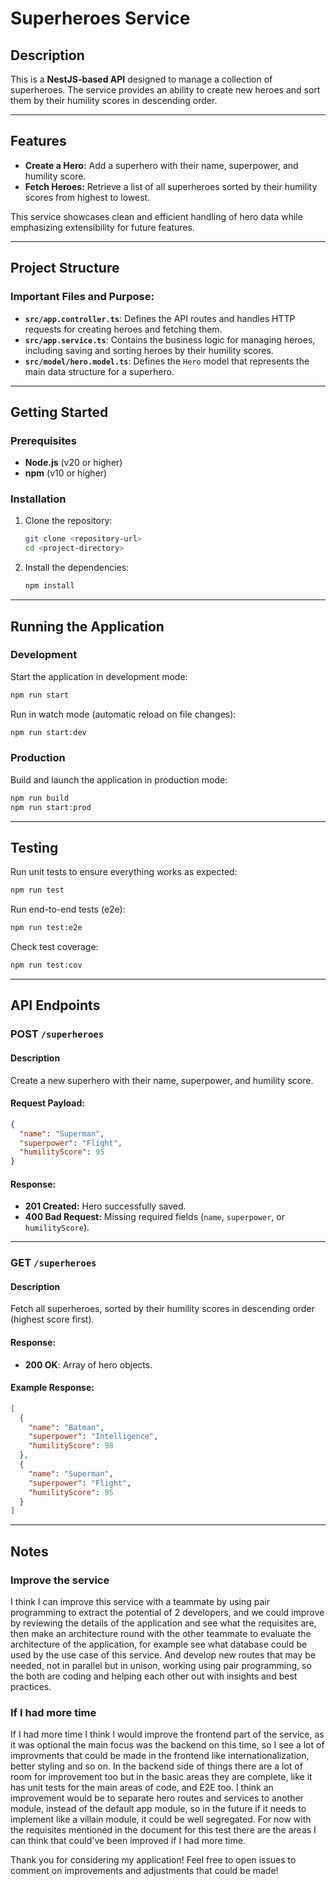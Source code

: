 # Superheroes Service

## Description

This is a **NestJS-based API** designed to manage a collection of superheroes. The service provides an ability to create new heroes and sort them by their humility scores in descending order.

---

## Features

- **Create a Hero:** Add a superhero with their name, superpower, and humility score.
- **Fetch Heroes:** Retrieve a list of all superheroes sorted by their humility scores from highest to lowest.

This service showcases clean and efficient handling of hero data while emphasizing extensibility for future features.

---

## Project Structure

### Important Files and Purpose:

- **`src/app.controller.ts`**: Defines the API routes and handles HTTP requests for creating heroes and fetching them.
- **`src/app.service.ts`**: Contains the business logic for managing heroes, including saving and sorting heroes by their humility scores.
- **`src/model/hero.model.ts`**: Defines the `Hero` model that represents the main data structure for a superhero.

---

## Getting Started

### Prerequisites

- **Node.js** (v20 or higher)
- **npm** (v10 or higher)

### Installation

1. Clone the repository:
   ```bash
   git clone <repository-url>
   cd <project-directory>
   ```

2. Install the dependencies:
   ```bash
   npm install
   ```

---

## Running the Application

### Development

Start the application in development mode:
```bash
npm run start
```

Run in watch mode (automatic reload on file changes):
```bash
npm run start:dev
```

### Production

Build and launch the application in production mode:
```bash
npm run build
npm run start:prod
```

---

## Testing

Run unit tests to ensure everything works as expected:
```bash
npm run test
```

Run end-to-end tests (e2e):
```bash
npm run test:e2e
```

Check test coverage:
```bash
npm run test:cov
```

---

## API Endpoints

### **POST `/superheroes`**

#### Description
Create a new superhero with their name, superpower, and humility score.

#### Request Payload:
```json
{
  "name": "Superman",
  "superpower": "Flight",
  "humilityScore": 95
}
```

#### Response:
- **201 Created:** Hero successfully saved.
- **400 Bad Request:** Missing required fields (`name`, `superpower`, or `humilityScore`).

---

### **GET `/superheroes`**

#### Description
Fetch all superheroes, sorted by their humility scores in descending order (highest score first).

#### Response:
- **200 OK**: Array of hero objects.

#### Example Response:
```json
[
  {
    "name": "Batman",
    "superpower": "Intelligence",
    "humilityScore": 98
  },
  {
    "name": "Superman",
    "superpower": "Flight",
    "humilityScore": 95
  }
]
```

---

## Notes

### Improve the service
I think I can improve this service with a teammate by using pair programming to extract the potential of 2 developers, and we could improve by reviewing the details of the application and see what the requisites are, then make an architecture round with the other teammate to evaluate the architecture of the application, for example see what database could be used by the use case of this service. And develop new routes that may be needed, not in parallel but in unison, working using pair programming, so the both are coding and helping each other out with insights and best practices.

### If I had more time
If I had more time I think I would improve the frontend part of the service, as it was optional the main focus was the backend on this time, so I see a lot of improvments that could be made in the frontend like internationalization, better styling and so on. In the backend side of things there are a lot of room for improvement too but in the basic areas they are complete, like it has unit tests for the main areas of code, and E2E too. I think an improvement would be to separate hero routes and services to another module, instead of the default app module, so in the future if it needs to implement like a villain module, it could be well segregated. For now with the requisites mentioned in the document for this test there are the areas I can think that could've been improved if I had more time.

Thank you for considering my application! Feel free to open issues to comment on improvements and adjustments that could be made!
